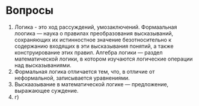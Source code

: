 # Вопросы
1. Логика - это ход рассуждений, умозаключений. Формаальная лоогика — наука о правилах преобразования высказываний, сохраняющих их истинностное значение безотносительно к содержанию входящих в эти высказывания понятий, а также конструирование этих правил. Алгебра логики — раздел математической логики, в котором изучаются логические операции над высказываниями.
2. Формальная логика отличается тем, что, в отличие от неформальной, записывается уравнениями.
3. Выскаазывание в математической логике — предложение, выражающее суждение.
4. г)
